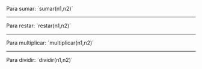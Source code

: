 Para sumar: ´sumar(n1,n2)´

---

Para restar: ´restar(n1,n2)´

---

Para multiplicar: ´multiplicar(n1,n2)´

---

Para dividir: ´dividir(n1,n2)´

